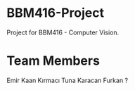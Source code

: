 # BBM416-Project
Project for BBM416 - Computer Vision.
# Team Members
Emir Kaan Kırmacı
Tuna Karacan
Furkan ?
